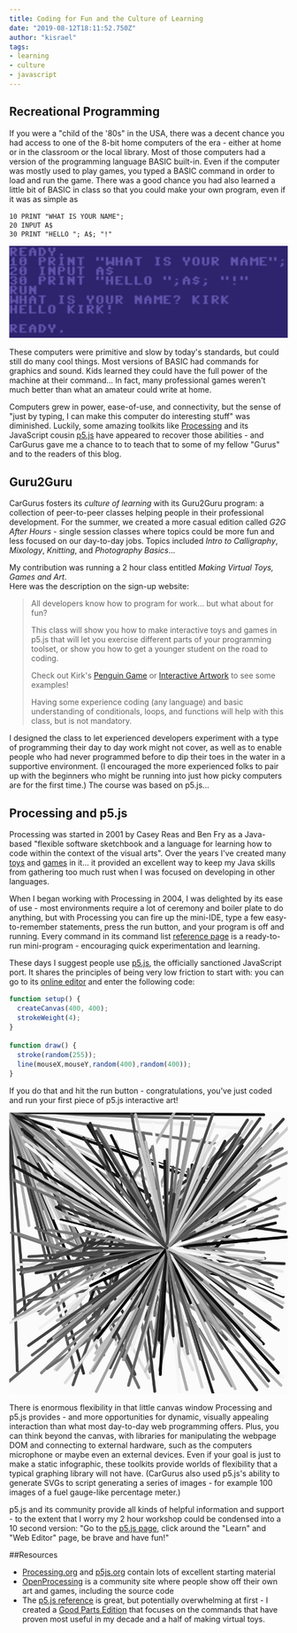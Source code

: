 ```yaml
---
title: Coding for Fun and the Culture of Learning
date: "2019-08-12T18:11:52.750Z"
author: "kisrael"
tags:
- learning
- culture
- javascript
---
```


## Recreational Programming

If you were a "child of the '80s" in the USA,
there was a decent chance you had access to one of the 
8-bit home computers of the era - either at home or in the classroom or the local library. 
Most of those computers had a version of the programming language BASIC 
built-in. Even if the computer was mostly used to play games, you typed a 
BASIC command in order to load and run the game. There was a good chance you
had also learned a little bit of BASIC in class so that you could make your own
program, even if it was as simple as 

```
10 PRINT "WHAT IS YOUR NAME";
20 INPUT A$
30 PRINT "HELLO "; A$; "!"
```

![A Commodore 64 Screenshot showing BASIC in action](BASIC.png)

These computers were primitive and slow by today's standards, but could still do many
cool things. Most versions of BASIC had commands for graphics and sound.
Kids learned they could have the full power of the machine at their command...
In fact, many professional games weren't much better than what an amateur 
could write at home.

Computers grew in power, ease-of-use, and connectivity,
but the sense of "just by typing, I can make this computer do interesting stuff" was diminished. 
Luckily, some amazing toolkits like [Processing](https://processing.org/) and its
JavaScript cousin [p5.js](https://p5js.org/) have appeared to recover those abilities - and 
CarGurus gave me a chance to to teach that to some of my fellow "Gurus" and to the readers of this blog.

## Guru2Guru

CarGurus fosters its *culture of learning* with its Guru2Guru program: a collection
of peer-to-peer classes helping people in their professional development. For the summer, 
we created a more casual edition called *G2G After Hours* - single session
classes where topics could be more fun and less focused on our day-to-day jobs.
Topics included *Intro to Calligraphy*,
*Mixology*, *Knitting*, and *Photography Basics*...

My contribution was running a 2 hour class entitled *Making Virtual Toys, Games and Art*.  
Here was the description on the sign-up website:

>All developers know how to program for work… but what about for fun? 
>
>This class will show you how to make interactive toys and games in p5.js that will let you exercise different parts of 
>your programming toolset, or show you how to get a younger student on the road to coding. 
>
>Check out Kirk's [Penguin Game](https://advent2013.alienbill.com/pengogogo/) or [Interactive Artwork](https://advent2013.alienbill.com/paintbars/) to see some examples!
>
>Having some experience coding (any language) and basic understanding of conditionals, loops, and functions will help with this class, but is not mandatory.


I designed the class to let experienced developers experiment with a type of programming their day to day 
work might not cover, as well as to enable people who had never programmed before to dip their toes in the 
water in a supportive environment. (I encouraged the more experienced folks to pair up with the beginners 
who might be running into just how picky computers are for the first time.) The course was based on p5.js...

## Processing and p5.js

Processing was started in 2001 by Casey Reas and Ben Fry as a Java-based
"flexible software sketchbook and a language for learning how to code within the context of the visual arts".
Over the years I've created many [toys](https://toys.alienbill.com/) and [games](https://games.alienbill.com/advent/)
in it... it provided an excellent way to keep my Java skills from gathering too much rust when I was 
focused on developing in other languages.

When I began working with Processing in 2004, I was delighted by its ease of use - most environments require a lot of ceremony and boiler plate to do anything, but with Processing you can fire up the mini-IDE, type a few easy-to-remember statements, press the run button, and your program is off and running. Every command in its command list [reference page](https://processing.org/reference/) is a ready-to-run mini-program - encouraging quick experimentation and learning.

These days I suggest people use [p5.js](https://p5js.org/), the officially sanctioned JavaScript port. 
It shares the principles of being very low friction to start with: you can go to its [online editor](https://editor.p5js.org/) and enter the following code:

```js
function setup() {
  createCanvas(400, 400);
  strokeWeight(4);
}

function draw() {
  stroke(random(255));
  line(mouseX,mouseY,random(400),random(400));
}
```

If you do that and hit the run button - congratulations, you've just coded and run your first piece of p5.js interactive art!

![Screenshot of the p5.js example](p5example.png)

There is enormous flexibility in that little canvas window Processing and p5.js provides - and more opportunities for dynamic, visually appealing interaction than what most day-to-day web programming offers. Plus, you can think beyond the canvas, with libraries for manipulating the webpage DOM and connecting to external hardware, such as the computers microphone or maybe even an external devices. Even if your goal is just to make a static infographic, these toolkits provide worlds of flexibility that a typical graphing library will not have. (CarGurus also used p5.js's ability to generate SVGs to script generating  a series of images - for example 100 images of a fuel gauge-like percentage meter.)

p5.js and its community provide all kinds of helpful information and support - to the extent that I worry my 2 hour workshop could be condensed into a 10 second version: "Go to the [p5.js page](https://p5js.org/), click around the "Learn" and "Web Editor" page, be brave and have fun!"

##Resources

* [Processing.org](https://Processing.org) and [p5js.org](https://p5js.org) contain lots of excellent starting material
* [OpenProcessing](https://openprocessing.org/) is a community site where people show off their own art and games, including the source code
* The [p5.js reference](https://p5js.org/reference/) is great, but potentially overwhelming at first - I created a [Good Parts Edition](http://kirkdev.blogspot.com/2019/08/p5-reference-good-parts-edition.html) that focuses on the commands that have proven most useful in my decade and a half of making virtual toys.